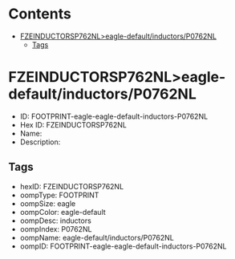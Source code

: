 



Contents
========

* [FZEINDUCTORSP762NL>eagle-default/inductors/P0762NL](#fzeinductorsp762nleagle-defaultinductorsp0762nl)
	* [Tags](#tags)

# FZEINDUCTORSP762NL>eagle-default/inductors/P0762NL

- ID: FOOTPRINT-eagle-eagle-default-inductors-P0762NL
- Hex ID: FZEINDUCTORSP762NL
- Name: 
- Description: 

## Tags

- hexID: FZEINDUCTORSP762NL
- oompType: FOOTPRINT
- oompSize: eagle
- oompColor: eagle-default
- oompDesc: inductors
- oompIndex: P0762NL
- oompName: eagle-default/inductors/P0762NL
- oompID: FOOTPRINT-eagle-eagle-default-inductors-P0762NL
